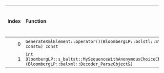 |   Index | Function                                                                                                                                                                   |   Difference in number of lines |   Function size difference in bytes | Disassembly                                                             |   Number of lines in `assume` build |   Number of bytes in `assume` build |   Number of lines in `none` build |   Number of bytes in `none` build |
|--------:|:---------------------------------------------------------------------------------------------------------------------------------------------------------------------------|--------------------------------:|------------------------------------:|:------------------------------------------------------------------------|------------------------------------:|------------------------------------:|----------------------------------:|----------------------------------:|
|       0 | `GenerateXmlElement::operator()(BloombergLP::bslstl::StringRefImp<char> const&, BloombergLP::bslstl::StringRefImp<char> const&) const`                                     |                               8 |                                  16 | [Assumed](0.assume.s.txt), [Ignored](0.none.s.txt), [Diff](0.diff.html) |                                 320 |                             4457920 |                               304 |                           4460032 |
|       1 | `int BloombergLP::s_baltst::MySequenceWithAnonymousChoiceChoice::manipulateSelection<BloombergLP::balxml::Decoder_ParseObject>(BloombergLP::balxml::Decoder_ParseObject&)` |                               1 |                                   0 | [Assumed](1.assume.s.txt), [Ignored](1.none.s.txt), [Diff](1.diff.html) |                                 176 |                             5216896 |                               176 |                           5219152 |